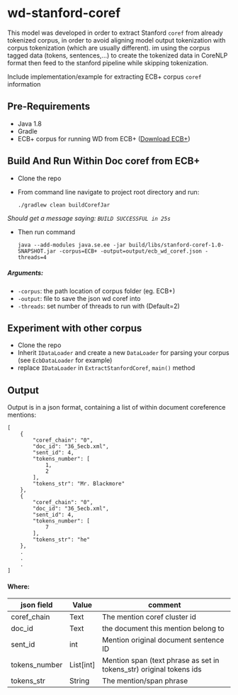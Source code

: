 # wd-stanford-coref
This model was developed in order to extract Stanford `coref` from already tokenized corpus, 
in order to avoid aligning model output tokenization with corpus tokenization (which are usually different). im using the corpus tagged data (tokens, sentences,...)
to create the tokenized data in CoreNLP format then feed to the stanford pipeline while skipping tokenization.

Include implementation/example for extracting ECB+ corpus `coref` information

Pre-Requirements
--
- Java 1.8
- Gradle
- ECB+ corpus for running WD from ECB+ (<a href="http://www.newsreader-project.eu/results/data/the-ecb-corpus/">Download ECB+</a>)

Build And Run Within Doc coref from ECB+
--
* Clone the repo
* From command line navigate to project root directory and run:
    
    
    `./gradlew clean buildCorefJar`
    
*Should get a message saying: `BUILD SUCCESSFUL in 25s`*
* Then run command

    
    `java --add-modules java.se.ee -jar build/libs/stanford-coref-1.0-SNAPSHOT.jar -corpus=ECB+ -output=output/ecb_wd_coref.json -threads=4`


##### Arguments:

* `-corpus`: the path location of corpus folder (eg. ECB+)
* `-output`: file to save the json wd coref into
* `-threads`: set number of threads to run with (Default=2)


Experiment with other corpus
--
* Clone the repo
* Inherit `IDataLoader` and create a new `DataLoader` for parsing your corpus (see `EcbDataLoader` for example)
* replace `IDataLoader` in `ExtractStanfordCoref`, `main()` method


Output
--
Output is in a json format, containing a list of within document coreference mentions:

    [
        {
            "coref_chain": "0",
            "doc_id": "36_5ecb.xml",
            "sent_id": 4,
            "tokens_number": [
                1,
                2
            ],
            "tokens_str": "Mr. Blackmore"
        },
        {
            "coref_chain": "0",
            "doc_id": "36_5ecb.xml",
            "sent_id": 4,
            "tokens_number": [
                7
            ],
            "tokens_str": "he"
        },
        .
        .
        .
    ]
    
#### Where:
  
| json field  | Value | comment |
| ------------- | ------------- | ------------- |
| coref_chain | Text | The mention coref cluster id |
| doc_id | Text | the document this mention belong to |
| sent_id | int | Mention original document sentence ID |
| tokens_number | List[int] | Mention span (text phrase as set in tokens_str) original tokens ids |
| tokens_str | String | The mention/span phrase |
